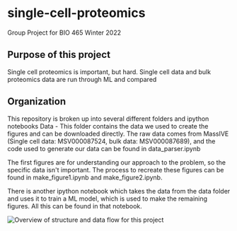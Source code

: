 # single-cell-proteomics
Group Project for BIO 465
Winter 2022


## Purpose of this project
Single cell proteomics is important, but hard.
Single cell data and bulk proteomics data are run through ML and compared

## Organization
This repository is broken up into several different folders and ipython notebooks
Data - This folder contains the data we used to create the figures and can be downloaded directly.
The raw data comes from MassIVE (Single cell data: MSV000087524, bulk data: MSV000087689), and the code used to generate our data can be found in data_parser.ipynb

The first figures are for understanding our approach to the problem, so the specific data isn't important. The process to recreate these figures can be found in make_figure1.ipynb and make_figure2.ipynb.

There is another ipython notebook which takes the data from the data folder and uses it to train a ML model, which is used to make the remaining figures. All this can be found in that notebook.

![Overview of structure and data flow for this project](./blob/main/images/project_structure_overview.png)
